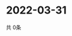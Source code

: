 # 2022-03-31
  共 0条

  <!-- BEGIN -->
  <!-- 最后更新时间Thu Mar 31 2022 20:06:41 GMT+0000 (Coordinated Universal Time) -->
  
  <!-- END -->
  
  